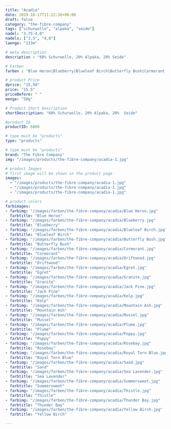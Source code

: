 ```yaml
---
title: "Acadia"
date: 2019-10-17T11:22:16+06:00
draft: false
category: "the-fibre-company"
tags: ["schurwolle", "alpaka", "seide"]
nadel: "3,75-4,0"
nadels: ["3,5", "4,0"] 
laenge: "133m"

# meta description
description : "60% Schurwolle, 20% Alpaka, 20% Seide"

# Farben
farben : "Blue Heron|Blueberry|Blueleaf Birch|Butterfly Bush|Cormorant|Driftwood|Egret|Granite|Jack Pine|Kelp|Mountain Ash|Mussel|Plume|Poppy|Rosebay|Royal Tern Blue|Sand|Sea Lavender|Summersweet|Thistle|Thunder Bay|Yellow Birch"

# product Price
dprice: "15,50"
price: "15.5"
priceBefore: " "
menge: "50g"

# Product Short Description
shortDescription: "60% Schurwolle, 20% Alpaka, 20%  Seide"

#product ID
productID: 6000

# type must be "products"
type: "products"

# type must be "products"
brand: "The Fibre Company"
img: "/images/products/the-fibre-company/acadia-1.jpg"   

# product Images
# first image will be shown in the product page
images:
  - "/images/products/the-fibre-company/acadia-1.jpg"
  - "/images/products/the-fibre-company/acadia-1.jpg"
  - "/images/products/the-fibre-company/acadia-1.jpg"

# product colors
farbimages:
- farbimg: "/images/farben/the-fibre-company/acadia/Blue Heron.jpg"	
  farbtitle: "Blue Heron"
- farbimg: "/images/farben/the-fibre-company/acadia/Blueberry.jpg"	
  farbtitle: "Blueberry"
- farbimg: "/images/farben/the-fibre-company/acadia/Blueleaf Birch.jpg"	
  farbtitle: "Blueleaf Birch"
- farbimg: "/images/farben/the-fibre-company/acadia/Butterfly Bush.jpg"	
  farbtitle: "Butterfly Bush"
- farbimg: "/images/farben/the-fibre-company/acadia/Cormorant.jpg"	
  farbtitle: "Cormorant"
- farbimg: "/images/farben/the-fibre-company/acadia/Driftwood.jpg"	
  farbtitle: "Driftwood"
- farbimg: "/images/farben/the-fibre-company/acadia/Egret.jpg"	
  farbtitle: "Egret"
- farbimg: "/images/farben/the-fibre-company/acadia/Granite.jpg"	
  farbtitle: "Granite"
- farbimg: "/images/farben/the-fibre-company/acadia/Jack Pine.jpg"	
  farbtitle: "Jack Pine"
- farbimg: "/images/farben/the-fibre-company/acadia/Kelp.jpg"	
  farbtitle: "Kelp"
- farbimg: "/images/farben/the-fibre-company/acadia/Mountain Ash.jpg"	
  farbtitle: "Mountain Ash"
- farbimg: "/images/farben/the-fibre-company/acadia/Mussel.jpg"	
  farbtitle: "Mussel"
- farbimg: "/images/farben/the-fibre-company/acadia/Plume.jpg"	
  farbtitle: "Plume"
- farbimg: "/images/farben/the-fibre-company/acadia/Poppy.jpg"	
  farbtitle: "Poppy"
- farbimg: "/images/farben/the-fibre-company/acadia/Rosebay.jpg"	
  farbtitle: "Rosebay"
- farbimg: "/images/farben/the-fibre-company/acadia/Royal Tern Blue.jpg"	
  farbtitle: "Royal Tern Blue"
- farbimg: "/images/farben/the-fibre-company/acadia/Sand.jpg"	
  farbtitle: "Sand"
- farbimg: "/images/farben/the-fibre-company/acadia/Sea Lavender.jpg"	
  farbtitle: "Sea Lavender"
- farbimg: "/images/farben/the-fibre-company/acadia/Summersweet.jpg"	
  farbtitle: "Summersweet"
- farbimg: "/images/farben/the-fibre-company/acadia/Thistle.jpg"	
  farbtitle: "Thistle"
- farbimg: "/images/farben/the-fibre-company/acadia/Thunder Bay.jpg"	
  farbtitle: "Thunder Bay"
- farbimg: "/images/farben/the-fibre-company/acadia/Yellow Birch.jpg"	
  farbtitle: "Yellow Birch"

---
```



